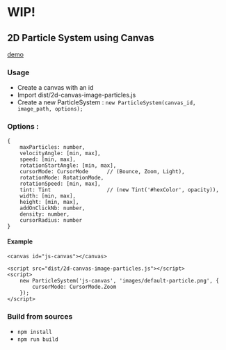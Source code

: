 # WIP!

## 2D Particle System using Canvas

[demo](https://arkounay.github.io/2D-Canvas-Image-Particles/)

### Usage
- Create a canvas with an id 
- Import dist/2d-canvas-image-particles.js
- Create a new ParticleSystem : `new ParticleSystem(canvas_id, image_path, options);`

### Options :
    {
        maxParticles: number,
        velocityAngle: [min, max],
        speed: [min, max],
        rotationStartAngle: [min, max],
        cursorMode: CursorMode      // (Bounce, Zoom, Light),
        rotationMode: RotationMode,
        rotationSpeed: [min, max],
        tint: Tint                  // (new Tint('#hexColor', opacity)),
        width: [min, max],
        height: [min, max],
        addOnClickNb: number,
        density: number,
        cursorRadius: number
    }

#### Example
    <canvas id="js-canvas"></canvas>
    
    <script src="dist/2d-canvas-image-particles.js"></script>
    <script>
        new ParticleSystem('js-canvas', 'images/default-particle.png', {
            cursorMode: CursorMode.Zoom
        });
    </script>
    
### Build from sources
- `npm install`
- `npm run build`